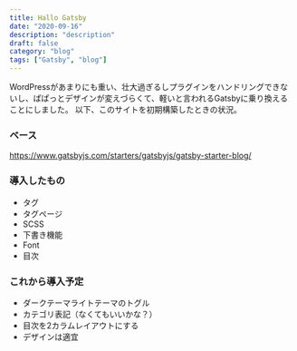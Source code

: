 ```yaml
---
title: Hallo Gatsby
date: "2020-09-16"
description: "description"
draft: false
category: "blog"
tags: ["Gatsby", "blog"]
---
```


WordPressがあまりにも重い、壮大過ぎるしプラグインをハンドリングできないし、ぱぱっとデザインが変えづらくて、軽いと言われるGatsbyに乗り換えることにしました。
以下、このサイトを初期構築したときの状況。

### ベース
https://www.gatsbyjs.com/starters/gatsbyjs/gatsby-starter-blog/

### 導入したもの
 - タグ
 - タグページ
 - SCSS
 - 下書き機能
 - Font
- 目次

### これから導入予定
 - ダークテーマライトテーマのトグル
 - カテゴリ表記（なくてもいいかな？）
 - 目次を2カラムレイアウトにする
 - デザインは適宜
 